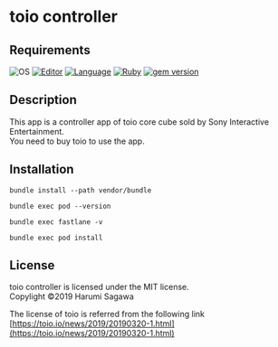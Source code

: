 # toio controller

## Requirements

![OS](https://img.shields.io/badge/target-iOS%2012.2-orange.svg) [![Editor](https://img.shields.io/badge/editor-Xcode%2010.2-orange.svg)](https://developer.apple.com/jp/xcode/) [![Language](https://img.shields.io/badge/language-Swift%205.0+-green.svg)](https://swift.org) [![Ruby](https://img.shields.io/badge/Ruby-2.5.0+-red.svg?style=flat)](https://www.ruby-lang.org/ja/) [![gem version](https://img.shields.io/badge/gem%20version-%20Bundler%201.17.0+-red.svg?style=flat)](https://swift.org)

## Description

This app is a controller app of toio core cube sold by Sony Interactive Entertainment.<br>
You need to buy toio to use the app.


## Installation

```
bundle install --path vendor/bundle
```

```
bundle exec pod --version
```

```
bundle exec fastlane -v
```

```
bundle exec pod install
```

## License
toio controller is licensed under the MIT license.<br>
Copylight ©2019 Harumi Sagawa<br>

The license of toio is referred from the following link<br>
[https://toio.io/news/2019/20190320-1.html](https://toio.io/news/2019/20190320-1.html)

